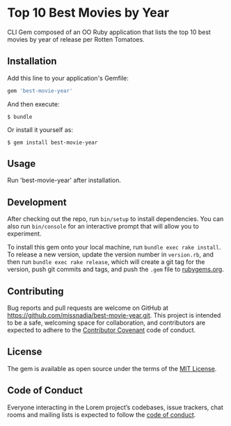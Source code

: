 # Top 10 Best Movies by Year

CLI Gem composed of an OO Ruby application that lists the top 10 best movies by year of release per Rotten Tomatoes.

## Installation

Add this line to your application's Gemfile:

```ruby
gem 'best-movie-year'
```

And then execute:

    $ bundle

Or install it yourself as:

    $ gem install best-movie-year

## Usage

Run 'best-movie-year' after installation.

## Development

After checking out the repo, run `bin/setup` to install dependencies. You can also run `bin/console` for an interactive prompt that will allow you to experiment.

To install this gem onto your local machine, run `bundle exec rake install`. To release a new version, update the version number in `version.rb`, and then run `bundle exec rake release`, which will create a git tag for the version, push git commits and tags, and push the `.gem` file to [rubygems.org](https://rubygems.org).

## Contributing

Bug reports and pull requests are welcome on GitHub at https://github.com/missnadia/best-movie-year.git. This project is intended to be a safe, welcoming space for collaboration, and contributors are expected to adhere to the [Contributor Covenant](http://contributor-covenant.org) code of conduct.

## License

The gem is available as open source under the terms of the [MIT License](https://opensource.org/licenses/MIT).

## Code of Conduct

Everyone interacting in the Lorem project’s codebases, issue trackers, chat rooms and mailing lists is expected to follow the [code of conduct](https://github.com/missnadia/best-movie-year/blob/master/CODE_OF_CONDUCT.md).
